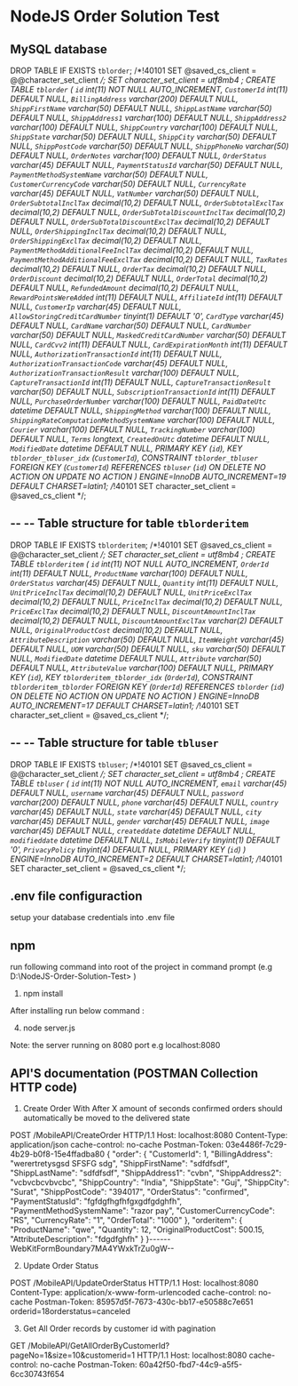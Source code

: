 # NodeJS Order Solution Test

## MySQL database

DROP TABLE IF EXISTS `tblorder`;
/*!40101 SET @saved_cs_client     = @@character_set_client */;
 SET character_set_client = utf8mb4 ;
CREATE TABLE `tblorder` (
  `id` int(11) NOT NULL AUTO_INCREMENT,
  `CustomerId` int(11) DEFAULT NULL,
  `BillingAddress` varchar(200) DEFAULT NULL,
  `ShippFirstName` varchar(50) DEFAULT NULL,
  `ShippLastName` varchar(50) DEFAULT NULL,
  `ShippAddress1` varchar(100) DEFAULT NULL,
  `ShippAddress2` varchar(100) DEFAULT NULL,
  `ShippCountry` varchar(100) DEFAULT NULL,
  `ShippState` varchar(50) DEFAULT NULL,
  `ShippCity` varchar(50) DEFAULT NULL,
  `ShippPostCode` varchar(50) DEFAULT NULL,
  `ShippPhoneNo` varchar(50) DEFAULT NULL,
  `OrderNotes` varchar(100) DEFAULT NULL,
  `OrderStatus` varchar(45) DEFAULT NULL,
  `PaymentStatusId` varchar(50) DEFAULT NULL,
  `PaymentMethodSystemName` varchar(50) DEFAULT NULL,
  `CustomerCurrencyCode` varchar(50) DEFAULT NULL,
  `CurrencyRate` varchar(45) DEFAULT NULL,
  `VatNumber` varchar(50) DEFAULT NULL,
  `OrderSubtotalInclTax` decimal(10,2) DEFAULT NULL,
  `OrderSubtotalExclTax` decimal(10,2) DEFAULT NULL,
  `OrderSubTotalDiscountInclTax` decimal(10,2) DEFAULT NULL,
  `OrderSubTotalDiscountExclTax` decimal(10,2) DEFAULT NULL,
  `OrderShippingInclTax` decimal(10,2) DEFAULT NULL,
  `OrderShippingExclTax` decimal(10,2) DEFAULT NULL,
  `PaymentMethodAdditionalFeeInclTax` decimal(10,2) DEFAULT NULL,
  `PaymentMethodAdditionalFeeExclTax` decimal(10,2) DEFAULT NULL,
  `TaxRates` decimal(10,2) DEFAULT NULL,
  `OrderTax` decimal(10,2) DEFAULT NULL,
  `OrderDiscount` decimal(10,2) DEFAULT NULL,
  `OrderTotal` decimal(10,2) DEFAULT NULL,
  `RefundedAmount` decimal(10,2) DEFAULT NULL,
  `RewardPointsWereAdded` int(11) DEFAULT NULL,
  `AffiliateId` int(11) DEFAULT NULL,
  `CustomerIp` varchar(45) DEFAULT NULL,
  `AllowStoringCreditCardNumber` tinyint(1) DEFAULT '0',
  `CardType` varchar(45) DEFAULT NULL,
  `CardName` varchar(50) DEFAULT NULL,
  `CardNumber` varchar(50) DEFAULT NULL,
  `MaskedCreditCardNumber` varchar(50) DEFAULT NULL,
  `CardCvv2` int(11) DEFAULT NULL,
  `CardExpirationMonth` int(11) DEFAULT NULL,
  `AuthorizationTransactionId` int(11) DEFAULT NULL,
  `AuthorizationTransactionCode` varchar(45) DEFAULT NULL,
  `AuthorizationTransactionResult` varchar(100) DEFAULT NULL,
  `CaptureTransactionId` int(11) DEFAULT NULL,
  `CaptureTransactionResult` varchar(50) DEFAULT NULL,
  `SubscriptionTransactionId` int(11) DEFAULT NULL,
  `PurchaseOrderNumber` varchar(100) DEFAULT NULL,
  `PaidDateUtc` datetime DEFAULT NULL,
  `ShippingMethod` varchar(100) DEFAULT NULL,
  `ShippingRateComputationMethodSystemName` varchar(100) DEFAULT NULL,
  `Courier` varchar(100) DEFAULT NULL,
  `TrackingNumber` varchar(100) DEFAULT NULL,
  `Terms` longtext,
  `CreatedOnUtc` datetime DEFAULT NULL,
  `ModifiedDate` datetime DEFAULT NULL,
  PRIMARY KEY (`id`),
  KEY `tblorder_tbluser_idx` (`CustomerId`),
  CONSTRAINT `tblorder_tbluser` FOREIGN KEY (`CustomerId`) REFERENCES `tbluser` (`id`) ON DELETE NO ACTION ON UPDATE NO ACTION
) ENGINE=InnoDB AUTO_INCREMENT=19 DEFAULT CHARSET=latin1;
/*!40101 SET character_set_client = @saved_cs_client */;

--
-- Table structure for table `tblorderitem`
--

DROP TABLE IF EXISTS `tblorderitem`;
/*!40101 SET @saved_cs_client     = @@character_set_client */;
 SET character_set_client = utf8mb4 ;
CREATE TABLE `tblorderitem` (
  `id` int(11) NOT NULL AUTO_INCREMENT,
  `OrderId` int(11) DEFAULT NULL,
  `ProductName` varchar(100) DEFAULT NULL,
  `OrderStatus` varchar(45) DEFAULT NULL,
  `Quantity` int(11) DEFAULT NULL,
  `UnitPriceInclTax` decimal(10,2) DEFAULT NULL,
  `UnitPriceExclTax` decimal(10,2) DEFAULT NULL,
  `PriceInclTax` decimal(10,2) DEFAULT NULL,
  `PriceExclTax` decimal(10,2) DEFAULT NULL,
  `DiscountAmountInclTax` decimal(10,2) DEFAULT NULL,
  `DiscountAmountExclTax` varchar(2) DEFAULT NULL,
  `OriginalProductCost` decimal(10,2) DEFAULT NULL,
  `AttributeDescription` varchar(50) DEFAULT NULL,
  `ItemWeight` varchar(45) DEFAULT NULL,
  `UOM` varchar(50) DEFAULT NULL,
  `sku` varchar(50) DEFAULT NULL,
  `ModifiedDate` datetime DEFAULT NULL,
  `Attribute` varchar(50) DEFAULT NULL,
  `AttributeValue` varchar(100) DEFAULT NULL,
  PRIMARY KEY (`id`),
  KEY `tblorderitem_tblorder_idx` (`OrderId`),
  CONSTRAINT `tblorderitem_tblorder` FOREIGN KEY (`OrderId`) REFERENCES `tblorder` (`id`) ON DELETE NO ACTION ON UPDATE NO ACTION
) ENGINE=InnoDB AUTO_INCREMENT=17 DEFAULT CHARSET=latin1;
/*!40101 SET character_set_client = @saved_cs_client */;

--
-- Table structure for table `tbluser`
--

DROP TABLE IF EXISTS `tbluser`;
/*!40101 SET @saved_cs_client     = @@character_set_client */;
 SET character_set_client = utf8mb4 ;
CREATE TABLE `tbluser` (
  `id` int(11) NOT NULL AUTO_INCREMENT,
  `email` varchar(45) DEFAULT NULL,
  `username` varchar(45) DEFAULT NULL,
  `password` varchar(200) DEFAULT NULL,
  `phone` varchar(45) DEFAULT NULL,
  `country` varchar(45) DEFAULT NULL,
  `state` varchar(45) DEFAULT NULL,
  `city` varchar(45) DEFAULT NULL,
  `gender` varchar(45) DEFAULT NULL,
  `image` varchar(45) DEFAULT NULL,
  `createddate` datetime DEFAULT NULL,
  `modifieddate` datetime DEFAULT NULL,
  `IsMobileVerify` tinyint(1) DEFAULT '0',
  `PrivacyPolicy` tinyint(4) DEFAULT NULL,
  PRIMARY KEY (`id`)
) ENGINE=InnoDB AUTO_INCREMENT=2 DEFAULT CHARSET=latin1;
/*!40101 SET character_set_client = @saved_cs_client */;

## .env file configuraction

setup your database credentials into .env file


## npm 

run following command into root of the project in command prompt (e.g D:\NodeJS-Order-Solution-Test> )

1) npm install

After installing run below command : 

4) node server.js

Note: the server running on 8080 port e.g localhost:8080


## API'S documentation (POSTMAN Collection HTTP code)

1) Create Order With After X amount of seconds confirmed orders should automatically be moved to the delivered state

POST /MobileAPI/CreateOrder HTTP/1.1
Host: localhost:8080
Content-Type: application/json
cache-control: no-cache
Postman-Token: 03e4486f-7c29-4b29-b0f8-15e4ffadba80
{
    "order": {
        "CustomerId": 1,
        "BillingAddress": "werertretysgsd SFSFG sdg",
        "ShippFirstName": "sdfdfsdf",
        "ShippLastName": "sdfdfsdf",
        "ShippAddress1": "cvbn",
        "ShippAddress2": "vcbvcbcvbvcbc",
        "ShippCountry": "India",
        "ShippState": "Guj",
        "ShippCity": "Surat",
        "ShippPostCode": "394017",
        "OrderStatus": "confirmed",
        "PaymentStatusId": "fgfdgfhgfhfgxgdfgdghfh",
        "PaymentMethodSystemName": "razor pay",
        "CustomerCurrencyCode": "RS",
        "CurrencyRate": "1",
        "OrderTotal": "1000"
    },
    "orderitem": {
        "ProductName": "qwe",
        "Quantity": 12,
        "OriginalProductCost": 500.15,
        "AttributeDescription": "fdgdfghfh"
    }
}------WebKitFormBoundary7MA4YWxkTrZu0gW--


2) Update Order Status

POST /MobileAPI/UpdateOrderStatus HTTP/1.1
Host: localhost:8080
Content-Type: application/x-www-form-urlencoded
cache-control: no-cache
Postman-Token: 85957d5f-7673-430c-bb17-e50588c7e651
orderid=18orderstatus=canceled


3) Get All Order records by customer id with pagination

GET /MobileAPI/GetAllOrderByCustomerId?pageNo=1&size=10&customerid=1 HTTP/1.1
Host: localhost:8080
cache-control: no-cache
Postman-Token: 60a42f50-fbd7-44c9-a5f5-6cc30743f654




